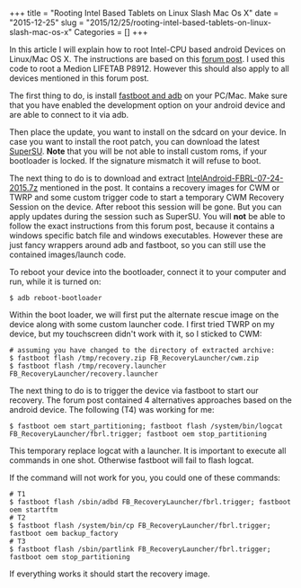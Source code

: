 +++
title = "Rooting Intel Based Tablets on Linux Slash Mac Os X"
date = "2015-12-25"
slug = "2015/12/25/rooting-intel-based-tablets-on-linux-slash-mac-os-x"
Categories = []
+++

In this article I will explain how to root Intel-CPU based android Devices on
Linux/Mac OS X. The instructions are based on this
[forum post](http://forum.xda-developers.com/android/development/intel-android-devices-root-temp-cwm-t2975096).
I used this code to root a Medion LIFETAB P8912. However this should also apply
to all devices mentioned in this forum post.

The first thing to do, is install
[fastboot and adb](http://lifehacker.com/the-easiest-way-to-install-androids-adb-and-fastboot-to-1586992378)
on your PC/Mac. Make sure that you have enabled the development option on your
android device and are able to connect to it via adb.

Then place the update, you want to install on the sdcard on your device. In case
you want to install the root patch, you can download the latest
[SuperSU](http://download.chainfire.eu/supersu). **Note** that you will be not
able to install custom roms, if your bootloader is locked. If the signature
mismatch it will refuse to boot.

The next thing to do is to download and extract
[IntelAndroid-FBRL-07-24-2015.7z](https://www.androidfilehost.com/?fid=24052804347782876)
mentioned in the post. It contains a recovery images for CWM or TWRP and some
custom trigger code to start a temporary CWM Recovery Session on the device.
After reboot this session will be gone. But you can apply updates during the
session such as SuperSU. You will **not** be able to follow the exact
instructions from this forum post, because it contains a windows specific batch
file and windows executables. However these are just fancy wrappers around adb
and fastboot, so you can still use the contained images/launch code.

To reboot your device into the bootloader, connect it to your computer and run,
while it is turned on:

```console
$ adb reboot-bootloader
```

Within the boot loader, we will first put the alternate rescue image on the
device along with some custom launcher code. I first tried TWRP on my device,
but my touchscreen didn't work with it, so I sticked to CWM:

```console
# assuming you have changed to the directory of extracted archive:
$ fastboot flash /tmp/recovery.zip FB_RecoveryLauncher/cwm.zip
$ fastboot flash /tmp/recovery.launcher FB_RecoveryLauncher/recovery.launcher
```

The next thing to do is to trigger the device via fastboot to start our
recovery. The forum post contained 4 alternatives approaches based on the
android device. The following (T4) was working for me:

```console
$ fastboot oem start_partitioning; fastboot flash /system/bin/logcat FB_RecoveryLauncher/fbrl.trigger; fastboot oem stop_partitioning
```

This temporary replace logcat with a launcher. It is important to execute all
commands in one shot. Otherwise fastboot will fail to flash logcat.

If the command will not work for you, you could one of these commands:

```console
# T1
$ fastboot flash /sbin/adbd FB_RecoveryLauncher/fbrl.trigger; fastboot oem startftm
# T2
$ fastboot flash /system/bin/cp FB_RecoveryLauncher/fbrl.trigger; fastboot oem backup_factory
# T3
$ fastboot flash /sbin/partlink FB_RecoveryLauncher/fbrl.trigger; fastboot oem stop_partitioning
```

If everything works it should start the recovery image.
